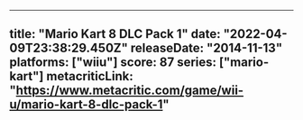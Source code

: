 
---
title: "Mario Kart 8 DLC Pack 1"
date: "2022-04-09T23:38:29.450Z"
releaseDate: "2014-11-13"
platforms: ["wiiu"]
score: 87
series: ["mario-kart"]
metacriticLink: "https://www.metacritic.com/game/wii-u/mario-kart-8-dlc-pack-1"
---
